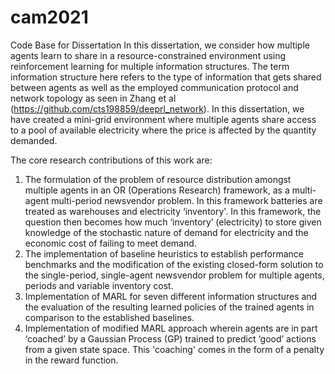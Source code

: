 # cam2021
Code Base for Dissertation 
In this dissertation, we consider how multiple agents learn to share in a resource-constrained environment using reinforcement learning for multiple information structures. The term information structure here refers to the type of information that gets shared between agents as well as the employed communication protocol and network topology as seen in Zhang et al (https://github.com/cts198859/deeprl_network). In this dissertation, we have created a mini-grid environment where multiple agents share access to a pool of available electricity where the price is affected by the quantity demanded. 

The core research contributions of this work are:
1. The formulation of the problem of resource distribution amongst multiple agents in an OR (Operations Research) framework, as a multi-agent multi-period newsvendor problem. In this framework batteries are treated as warehouses and electricity ‘inventory'. In this framework, the question then becomes how much ‘inventory’ (electricity) to store given knowledge of the stochastic nature of demand for electricity and the economic cost of failing to meet demand.
2. The implementation of baseline heuristics to establish performance benchmarks and the modification of the existing closed-form solution to the single-period, single-agent newsvendor problem for multiple agents, periods and variable inventory cost.
3. Implementation of MARL for seven different information structures and the evaluation of the resulting learned policies of the trained agents in comparison to the established baselines.
4. Implementation of modified MARL approach wherein agents are in part ‘coached’ by a Gaussian Process (GP) trained to predict ‘good’ actions from a given state space. This 'coaching' comes in the form of a penalty in the reward function.
